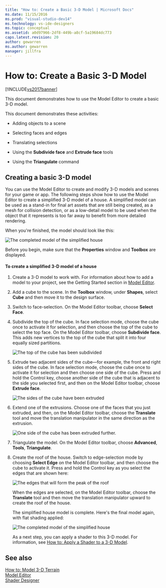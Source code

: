 ```yaml
---
title: "How to: Create a Basic 3-D Model | Microsoft Docs"
ms.date: 11/15/2016
ms.prod: "visual-studio-dev14"
ms.technology: vs-ide-designers
ms.topic: conceptual
ms.assetid: a0d97966-2df8-449b-a8cf-5a19684dc773
caps.latest.revision: 20
author: gewarren
ms.author: gewarren
manager: jillfra
---
```

# How to: Create a Basic 3-D Model
[!INCLUDE[vs2017banner](../includes/vs2017banner.md)]

This document demonstrates how to use the Model Editor to create a basic 3-D model.  
  
 This document demonstrates these activities:  
  
- Adding objects to a scene  
  
- Selecting faces and edges  
  
- Translating selections  
  
- Using the **Subdivide face** and **Extrude face** tools  
  
- Using the **Triangulate** command  
  
## Creating a basic 3-D model  
 You can use the Model Editor to create and modify 3-D models and scenes for your game or app. The following steps show how to use the Model Editor to create a simplified 3-D model of a house. A simplified model can be used as a stand-in for final art assets that are still being created, as a mesh for collision detection, or as a low-detail model to be used when the object that it represents is too far away to benefit from more detailed rendering.  
  
 When you're finished, the model should look like this:  
  
 ![The completed model of the simplified house](../designers/media/gfx-model-demo-house-final.png "gfx_model_demo_house_final")  
  
 Before you begin, make sure that the **Properties** window and **Toolbox** are displayed.  
  
#### To create a simplified 3-D model of a house  
  
1. Create a 3-D model to work with. For information about how to add a model to your project, see the Getting Started section in [Model Editor](../designers/model-editor.md).  
  
2. Add a cube to the scene. In the **Toolbox** window, under **Shapes**, select **Cube** and then move it to the design surface.  
  
3. Switch to face-selection. On the Model Editor toolbar, choose **Select Face**.  
  
4. Subdivide the top of the cube. In face selection mode, choose the cube once to activate it for selection, and then choose the top of the cube to select the top face. On the Model Editor toolbar, choose **Subdivide face**. This adds new vertices to the top of the cube that split it into four equally sized partitions.  
  
    ![The top of the cube has been subdivided](../designers/media/gfx-model-demo-house-subdiv.png "gfx_model_demo_house_subdiv")  
  
5. Extrude two adjacent sides of the cube—for example, the front and right sides of the cube. In face selection mode, choose the cube once to activate it for selection and then choose one side of the cube. Press and hold the Control key, choose another side of the cube that is adjacent to the side you selected first, and then on the Model Editor toolbar, choose **Extrude face**.  
  
    ![The sides of the cube have been extruded](../designers/media/gfx-model-demo-house-extrude.png "gfx_model_demo_house_extrude")  
  
6. Extend one of the extrusions. Choose one of the faces that you just extruded, and then, on the Model Editor toolbar, choose the **Translate** tool and move the translation manipulator in the same direction as the extrusion.  
  
    ![One side of the cube has been extruded further.](../designers/media/gfx-model-demo-house-extend.png "gfx_model_demo_house_extend")  
  
7. Triangulate the model. On the Model Editor toolbar, choose **Advanced**, **Tools**, **Triangulate**.  
  
8. Create the roof of the house. Switch to edge-selection mode by choosing **Select Edge** on the Model Editor toolbar, and then choose the cube to activate it. Press and hold the Control key as you select the edges that are shown here:  
  
    ![The edges that will form the peak of the roof](../designers/media/gfx-model-demo-house-edges.png "gfx_model_demo_house_edges")  
  
    When the edges are selected, on the Model Editor toolbar, choose the **Translate** tool and then move the translation manipulator upward to create the roof of the house.  
  
   The simplified house model is complete. Here's the final model again, with flat shading applied:  
  
   ![The completed model of the simplified house](../designers/media/gfx-model-demo-house-final.png "gfx_model_demo_house_final")  
  
   As a next step, you can apply a shader to this 3-D model. For information, see [How to: Apply a Shader to a 3-D Model](../designers/how-to-apply-a-shader-to-a-3-d-model.md).  
  
## See also  
 [How to: Model 3-D Terrain](../designers/how-to-model-3-d-terrain.md)   
 [Model Editor](../designers/model-editor.md)   
 [Shader Designer](../designers/shader-designer.md)

